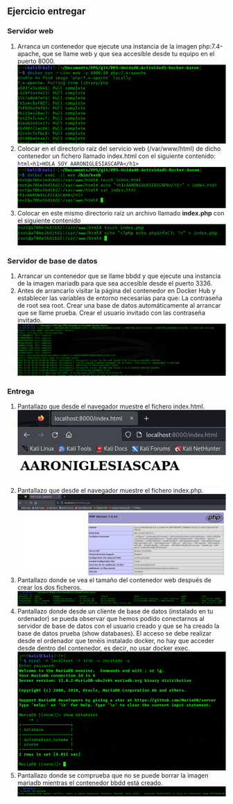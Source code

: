 ## Ejercicio entregar

### Servidor web
1. Arranca un contenedor que ejecute una instancia de la imagen php:7.4-apache, que se llame web y que sea accesible desde tu equipo en el puerto 8000.
![](imagenes/ejercicio2_1.png)
2. Colocar en el directorio raíz del servicio web (/var/www/html) de dicho contenedor un fichero llamado index.html con el siguiente contenido: ```html<h1>HOLA SOY AARONIGLESIASCAPA</h1>```
![](imagenes/ejercicio2_2.png)
3. Colocar en este mismo directorio raíz un archivo llamado **index.php** con el siguiente contenido *<?php echo phpinfo() ?>*
![](imagenes/ejercicio2_3.png)

### Servidor de base de datos
1. Arrancar un contenedor que se llame bbdd y que ejecute una instancia de la imagen mariadb para que sea accesible desde el puerto 3336.
2. Antes de arrancarlo visitar la página del contenedor en Docker Hub y establecer las variables de entorno necesarias para que:
La contraseña de root sea root.
Crear una base de datos automáticamente al arrancar que se llame prueba.
Crear el usuario invitado con las contraseña invitado.
![](imagenes/ejercicio2_4.png)

### Entrega
1. Pantallazo que desde el navegador muestre el fichero index.html.
![](imagenes/ejercicio2_5.png)
2. Pantallazo que desde el navegador muestre el fichero index.php.
![](imagenes/ejercicio2_6.png)
3. Pantallazo donde se vea el tamaño del contenedor web después de crear los dos ficheros.
![](imagenes/ejercicio2_7.png)
4. Pantallazo donde desde un cliente de base de datos (instalado en tu ordenador) se pueda observar que hemos podido conectarnos al servidor de base de datos con el usuario creado y que se ha creado la base de datos prueba (show databases). El acceso se debe realizar desde el ordenador que tenéis instalado docker, no hay que acceder desde dentro del contenedor, es decir, no usar docker exec.
![](imagenes/ejercicio2_8.png)
5. Pantallazo donde se comprueba que no se puede borrar la imagen mariadb mientras el contenedor bbdd está creado.
![](imagenes/ejercicio2_9.png)
